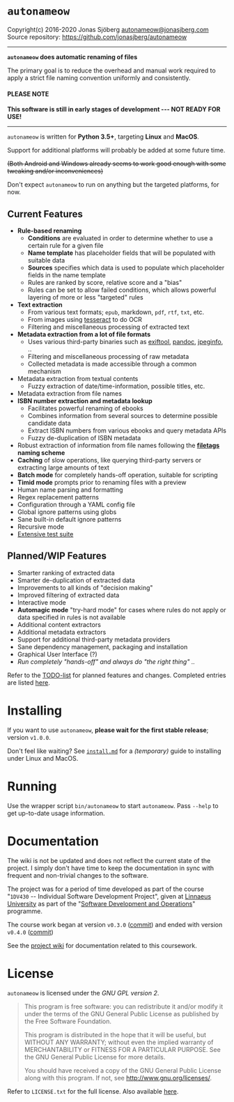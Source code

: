 `autonameow`
============
Copyright(c) 2016-2020 Jonas Sjöberg <autonameow@jonasjberg.com>  
Source repository: <https://github.com/jonasjberg/autonameow>

--------------------------------------------------------------------------------

__`autonameow` does automatic renaming of files__

The primary goal is to reduce the overhead and manual work required to
apply a strict file naming convention uniformly and consistently.

#### PLEASE NOTE
__This software is still in early stages of development --- NOT READY FOR USE!__

--------------------------------------------------------------------------------

`autonameow` is written for __Python 3.5+__, targeting __Linux__ and
__MacOS__.

Support for additional platforms will probably be added at some future time.

~~(Both Android and Windows already seems to work good enough with some
tweaking and/or inconveniences)~~

Don't expect `autonameow` to run on anything but the targeted platforms, for
now.


Current Features
----------------

* __Rule-based renaming__
    * __Conditions__ are evaluated in order to determine whether to use a
      certain rule for a given file
    * __Name template__ has placeholder fields that will be populated with
      suitable data
    * __Sources__ specifies which data is used to populate which placeholder
      fields in the name template
    * Rules are ranked by score, relative score and a "bias"
    * Rules can be set to allow failed conditions, which allows powerful
      layering of more or less "targeted" rules
* __Text extraction__
    * From various text formats; `epub`, markdown, `pdf`, `rtf`, `txt`, etc.
    * From images using [tesseract][6] to do OCR
    * Filtering and miscellaneous processing of extracted text
* __Metadata extraction from a lot of file formats__
    * Uses various third-party binaries such as [exiftool][2], [pandoc][7], [jpeginfo][8], ..
    * Filtering and miscellaneous processing of raw metadata
    * Collected metadata is made accessible through a common mechanism
* Metadata extraction from textual contents
    * Fuzzy extraction of date/time-information, possible titles, etc.
* Metadata extraction from file names
* __ISBN number extraction and metadata lookup__
    * Facilitates powerful renaming of ebooks
    * Combines information from several sources to determine possible candidate data
    * Extract ISBN numbers from various ebooks and query metadata APIs
    * Fuzzy de-duplication of ISBN metadata
* Robust extraction of information from file names following the __[filetags][1] naming scheme__
* __Caching__ of slow operations, like querying third-party servers or extracting large amounts of text
* __Batch mode__ for completely hands-off operation, suitable for scripting
* __Timid mode__ prompts prior to renaming files with a preview
* Human name parsing and formatting
* Regex replacement patterns
* Configuration through a YAML config file
* Global ignore patterns using globs
* Sane built-in default ignore patterns
* Recursive mode
* [Extensive test suite][5]


Planned/WIP Features
--------------------

* Smarter ranking of extracted data
* Smarter de-duplication of extracted data
* Improvements to all kinds of "decision making"
* Improved filtering of extracted data
* Interactive mode
* __Automagic mode__ "try-hard mode" for cases where rules do not apply or data
  specified in rules is not available
* Additional content extractors
* Additional metadata extractors
* Support for additional third-party metadata providers
* Sane dependency management, packaging and installation
* Graphical User Interface (?)
* *Run completely "hands-off" and always do "the right thing" ..*

Refer to the [TODO-list][3] for planned features and changes.
Completed entries are listed [here][4].


Installing
==========
If you want to use `autonameow`, __please wait for the first stable release__;
version `v1.0.0`.

Don't feel like waiting?  See [`install.md`](./install.md) for a *(temporary)*
guide to installing under Linux and MacOS.


Running
=======
Use the wrapper script `bin/autonameow` to start `autonameow`.
Pass `--help` to get up-to-date usage information.


Documentation
=============
The wiki is not be updated and does not reflect the current state of the
project. I simply don't have time to keep the documentation in sync with
frequent and non-trivial changes to the software.

The project was for a period of time developed as part of the course
"`1DV430` -- Individual Software Development Project", given at
[Linnaeus University](https://lnu.se/en/) as part of the
"[Software Development and Operations](https://udm-devops.se/)" programme.

The course work began at version `v0.3.0`
([commit](https://github.com/jonasjberg/autonameow/commit/cbe439104813d83ee5a6274eed0943433955b59c))
and ended with version `v0.4.0`
([commit](https://github.com/jonasjberg/autonameow/commit/da494350dca4f99157cc8f7541f92ca8d7f3daf1))

See the [project wiki](https://github.com/jonasjberg/autonameow/wiki) for
documentation related to this coursework.


License
=======
`autonameow` is licensed under the *GNU GPL version 2*.

> This program is free software: you can redistribute it and/or modify
> it under the terms of the GNU General Public License as published by
> the Free Software Foundation.
>
> This program is distributed in the hope that it will be useful,
> but WITHOUT ANY WARRANTY; without even the implied warranty of
> MERCHANTABILITY or FITNESS FOR A PARTICULAR PURPOSE.  See the
> GNU General Public License for more details.
>
> You should have received a copy of the GNU General Public License
> along with this program.  If not, see <http://www.gnu.org/licenses/>.

Refer to `LICENSE.txt` for the full license.
Also available [here](https://www.gnu.org/licenses/old-licenses/gpl-2.0.txt).


[1]: https://github.com/novoid/filetags
[2]: https://www.sno.phy.queensu.ca/~phil/exiftool/
[3]: https://github.com/jonasjberg/autonameow/blob/master/TODO.md
[4]: https://github.com/jonasjberg/autonameow/blob/master/done.md
[5]: https://github.com/jonasjberg/autonameow/blob/master/tests/README.md
[6]: https://github.com/tesseract-ocr
[7]: https://pandoc.org
[8]: https://github.com/tjko/jpeginfo
